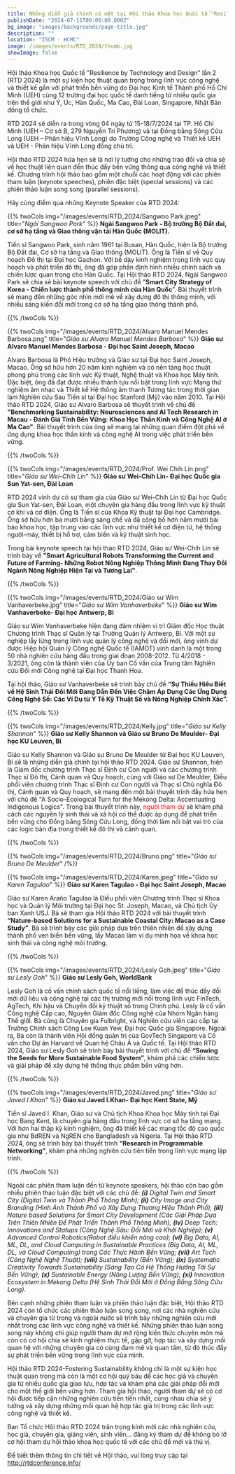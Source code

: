 ```yaml
---
title: Những diễn giả chính có mặt tại Hội thảo Khoa học Quốc tế "Resilience by Technology and Design"
publishDate: "2024-07-11T00:00:00.000Z"
bg_image: "images/backgrounds/page-title.jpg"
description: ""
location: "ISCM - HCMC"
image: /images/events/RTD_2024/thumb.jpg
showImage: false
---
```


Hội thảo Khoa học Quốc tế "Resilience by Technology and Design" lần 2 (RTD 2024) là một sự kiện học thuật quan trọng trong lĩnh vực công nghệ và thiết kế gắn với phát triển bền vững do Đại học Kinh tế Thành phố Hồ Chí Minh (UEH) cùng 12 trường đại học quốc tế danh tiếng từ nhiều quốc gia trên thế giới như Ý, Úc, Hàn Quốc, Ma Cao, Đài Loan, Singapore, Nhật Bản đồng tổ chức.

RTD 2024 sẽ diễn ra trong vòng 04 ngày từ 15-18/7/2024 tại TP. Hồ Chí Minh (UEH – Cơ sở B, 279 Nguyễn Tri Phương) và tại Đồng bằng Sông Cửu Long (UEH – Phân hiệu Vĩnh Long) do Trường Công nghệ và Thiết kế UEH và UEH - Phân hiệu Vĩnh Long đồng chủ trì.

Hội thảo RTD 2024 hứa hẹn sẽ là nơi lý tưởng cho những trao đổi và chia sẻ về học thuật liên quan đến thúc đẩy bền vững thông qua công nghệ và thiết kế. Chương trình hội thảo bao gồm một chuỗi các hoạt động với các phiên tham luận (keynote speeches), phiên đặc biệt (special sessions) và các phiên thảo luận song song (parallel sessions).

Hãy cùng điểm qua những Keynote Speaker của RTD 2024:

{{% twoCols img="/images/events/RTD_2024/Sangwoo Park.jpeg"
    title="_Ngài Sangwoo Park_" %}}
**Ngài Sangwoo Park - Bộ trưởng Bộ Đất đai, cơ sở hạ tầng và Giao thông vận tải Hàn Quốc (MOLIT).**

Tiến sĩ Sangwoo Park, sinh năm 1961 tại Busan, Hàn Quốc, hiện là Bộ trưởng Bộ Đất đai, Cơ sở hạ tầng và Giao thông (MOLIT). Ông là Tiến sĩ về Quy hoạch Đô thị tại Đại học Gachon. Với bề dày kinh nghiệm trong lĩnh vực quy hoạch và phát triển đô thị, ông đã góp phần định hình nhiều chính sách và chiến lược quan trọng cho Hàn Quốc. Tại Hội thảo RTD 2024, Ngài Sangwoo Park sẽ chia sẻ bài keynote speech với chủ đề "**Smart City Strategy of Korea - Chiến lược thành phố thông minh của Hàn Quốc**". Bài thuyết trình sẽ mang đến những góc nhìn mới mẻ về xây dựng đô thị thông minh, với nhiều sáng kiến đổi mới trong cơ sở hạ tầng giao thông thành phố.

{{% /twoCols %}}

{{% twoCols img="/images/events/RTD_2024/Alvaro Manuel Mendes Barbosa.png"
    title="_Giáo sư Alvaro Manuel Mendes Barbosa_" %}}
**Giáo sư Alvaro Manuel Mendes Barbosa - Đại học Saint Joseph, Macao**

Alvaro Barbosa là Phó Hiệu trưởng và Giáo sư tại Đại học Saint Joseph, Macao. Ông sở hữu hơn 20 năm kinh nghiệm và có nền tảng học thuật phong phú trong các lĩnh vực Kỹ thuật, Nghệ thuật và Khoa học Máy tính. Đặc biệt, ông đã đạt được nhiều thành tựu nổi bật trong lĩnh vực Mạng thử nghiệm âm nhạc và Thiết kế Hệ thống âm thanh Tương tác trong thời gian làm Nghiên cứu Sau Tiến sĩ tại Đại học Stanford (Mỹ) vào năm 2010. Tại Hội thảo RTD 2024, Giáo sư Alvaro Barbosa sẽ thuyết trình về chủ đề **"Benchmarking Sustainability: Neurosciences and AI Tech Research in Macau - Đánh Giá Tính Bền Vững: Khoa Học Thần Kinh và Công Nghệ AI ở Ma Cao"**. Bài thuyết trình của ông sẽ mang lại những quan điểm đột phá về ứng dụng khoa học thần kinh và công nghệ AI trong việc phát triển bền vững.

{{% /twoCols %}}

{{% twoCols img="/images/events/RTD_2024/Prof. Wei Chih Lin.png"
    title="_Giáo sư Wei-Chih Lin_" %}}
**Giáo sư Wei-Chih Lin- Đại học Quốc gia Sun Yat-sen, Đài Loan**

RTD 2024 vinh dự có sự tham gia của Giáo sư Wei-Chih Lin từ Đại học Quốc gia Sun Yat-sen, Đài Loan, một chuyên gia hàng đầu trong lĩnh vực kỹ thuật cơ khí và cơ điện. Ông là Tiến sĩ của Khoa Kỹ thuật tại Đại học Cambridge. Ông sở hữu hơn ba mươi bằng sáng chế và đã công bố hơn năm mươi bài báo khoa học, tập trung vào các lĩnh vực như thiết kế cơ điện tử, hệ thống người-máy, thiết bị hỗ trợ, cảm biến và kỹ thuật sinh học.

Trong bài keynote speech tại hội thảo RTD 2024, Giáo sư Wei-Chih Lin sẽ trình bày về **"Smart Agricultural Robots Transforming the Current and Future of Farming- Những Robot Nông Nghiệp Thông Minh Đang Thay Đổi Ngành Nông Nghiệp Hiện Tại và Tương Lai"**.

{{% /twoCols %}}

{{% twoCols img="/images/events/RTD_2024/Giáo sư Wim Vanhaverbeke.jpg"
    title="_Giáo sư Wim Vanhaverbeke_" %}}
**Giáo sư Wim Vanhaverbeke- Đại học Antwerp, Bỉ**

Giáo sư Wim Vanhaverbeke hiện đang đảm nhiệm vị trí Giám đốc Học thuật Chương trình Thạc sĩ Quản lý tại Trường Quản lý Antwerp, Bỉ. Với một sự nghiệp lẫy lừng trong lĩnh vực quản lý công nghệ và đổi mới, ông vinh dự được Hiệp hội Quản lý Công nghệ Quốc tế (IAMOT) vinh danh là một trong 50 nhà nghiên cứu hàng đầu trong giai đoạn 2008-2012. Từ 4/2018 - 3/2021, ông còn là thành viên của Ủy ban Cố vấn của Trung tâm Nghiên cứu Đổi mới Công nghệ tại Đại học Thanh Hoa.

Tại hội thảo, Giáo sư Vanhaverbeke sẽ trình bày chủ đề **“Sự Thiếu Hiểu Biết về Hệ Sinh Thái Đổi Mới Đang Dẫn Đến Việc Chậm Áp Dụng Các Ứng Dụng Công Nghệ Số: Các Ví Dụ từ Y Tế Kỹ Thuật Số và Nông Nghiệp Chính Xác”.**

{{% /twoCols %}}

{{% twoCols img="/images/events/RTD_2024/Kelly.jpg"
    title="_Giáo sư Kelly Shannon_" %}}
**Giáo sư Kelly Shannon và Giáo sư Bruno De Meulder- Đại học KU Leuven, Bỉ**

Giáo sư Kelly Shannon và Giáo sư Bruno De Meulder từ Đại học KU Leuven, Bỉ sẽ là những diễn giả chính tại hội thảo RTD 2024. Giáo sư Shannon, hiện là Giám đốc chương trình Thạc sĩ Định cư Con người và các chương trình Thạc sĩ Đô thị, Cảnh quan và Quy hoạch, cùng với Giáo sư De Meulder, Điều phối viên chương trình Thạc sĩ Định cư Con người và Thạc sĩ Chủ nghĩa Đô thị, Cảnh quan và Quy hoạch, sẽ mang đến một bài thuyết trình đầy hứa hẹn với chủ đề "A Socio-Ecological Turn for the Mekong Delta: Accentuating Indigenous Logics". Trong bài thuyết trình này, <span style="color: red">người tham dự</span> sẽ khám phá cách các nguyên lý sinh thái và xã hội có thể được áp dụng để phát triển bền vững cho Đồng bằng Sông Cửu Long, đồng thời làm nổi bật vai trò của các logic bản địa trong thiết kế đô thị và cảnh quan.

{{% /twoCols %}}

{{% twoCols img="/images/events/RTD_2024/Bruno.png"
    title="_Giáo sư Bruno De Meulder_" /%}}

{{% twoCols img="/images/events/RTD_2024/Karen.jpeg"
    title="_Giáo sư Karen Tagulao_" %}}
**Giáo sư Karen Tagulao - Đại học Saint Joseph, Macao**

Giáo sư Karen Araño Tagulao là Điều phối viên Chương trình Thạc sĩ Khoa học và Quản lý Môi trường tại Đại học St. Joseph, Macao, và Chủ tịch Ủy ban Xanh USJ. Bà sẽ tham gia Hội thảo RTD 2024 với bài thuyết trình **“Nature-based Solutions for a Sustainable Coastal City: Macao as a Case Study”**. Bà sẽ trình bày các giải pháp dựa trên thiên nhiên để xây dựng thành phố ven biển bền vững, lấy Macao làm ví dụ minh họa về khoa học sinh thái và công nghệ môi trường.

{{% /twoCols %}}

{{% twoCols img="/images/events/RTD_2024/Lesly Goh.jpeg"
    title="_Giáo sư Lesly Goh_" %}}
**Giáo sư Lesly Goh, WorldBank**

Lesly Goh là cố vấn chính sách quốc tế nổi tiếng, làm việc để thúc đẩy đổi mới dữ liệu và công nghệ tại các thị trường mới nổi trong lĩnh vực FinTech, AgTech, Khí hậu và Chuyển đổi kỹ thuật số trong Chính phủ. Lesly là cố vấn Công nghệ Cấp cao, Nguyên Giám đốc Công nghệ của Nhóm Ngân hàng Thế giới. Bà cũng là Chuyên gia Fulbright, và Nghiên cứu viên cao cấp tại Trường Chính sách Công Lee Kuan Yew, Đại học Quốc gia Singapore. Ngoài ra, Bà còn là thành viên Hội đồng quản trị của GovTech Singapore và Cố vấn cho Dự án Harvard về Quan hệ Châu Á và Quốc tế. Tại Hội thảo RTD 2024, Giáo sư Lesly Goh sẽ trình bày bài thuyết trình với chủ đề **“Sowing the Seeds for More Sustainable Food System”**, khám phá các chiến lược và giải pháp để xây dựng hệ thống thực phẩm bền vững hơn.

{{% /twoCols %}}

{{% twoCols img="/images/events/RTD_2024/Javed.png"
    title="_Giáo sư Javed I.Khan_" %}}
**Giáo sư Javed I.Khan- Đại học Kent State, Mỹ**

Tiến sĩ Javed I. Khan, Giáo sư và Chủ tịch Khoa Khoa học Máy tính tại Đại học Bang Kent, là chuyên gia hàng đầu trong lĩnh vực cơ sở hạ tầng mạng. Với hơn hai thập kỷ kinh nghiệm, ông đã thiết kế các mạng tốc độ cao quốc gia như BdREN và NgREN cho Bangladesh và Nigeria. Tại Hội thảo RTD 2024, ông sẽ trình bày bài thuyết trình **“Research in Programmable Networking”**, khám phá những nghiên cứu tiên tiến trong lĩnh vực mạng lập trình.

{{% /twoCols %}}

Ngoài các phiên tham luận đến từ keynote speakers, hội thảo còn bao gồm nhiều phiên thảo luận đặc biệt với các chủ đề: _**(i)** Digital Twin and Smart City (Digital Twin và Thành Phố Thông Minh); **(ii)** City Image and City Branding (Hình Ảnh Thành Phố và Xây Dựng Thương Hiệu Thành Phố), **(iii)** Nature based Solutions for Smart City Development (Các Giải Pháp Dựa Trên Thiên Nhiên Để Phát Triển Thành Phố Thông Minh), **(iv)** Deep Tech: Innovations and Statups (Công Nghệ Sâu: Đổi Mới và Khởi Nghiệp); **(v)** Advanced Control Robotics(Robot điều khiển nâng cao); **(vi)** Big Data, AI, ML, DL, and Cloud Computing in Sustainable Practices (Big Data, AI, ML, DL, và Cloud Computing) trong Các Thực Hành Bền Vững; **(vii)** Art Tech (Công Nghệ Nghệ Thuật); **(viii)** Sustainability (Bền Vững); **(ix)** Systematic Creativity Towards Sustainability (Sáng Tạo Có Hệ Thống Hướng Tới Sự Bền Vững); **(x)** Sustainable Energy (Năng Lượng Bền Vững); **(xi)** Innovation Ecosystem in Mekong Delta (Hệ Sinh Thái Đổi Mới ở Đồng Bằng Sông Cửu Long)._

Bên cạnh những phiên tham luận và phiên thảo luận đặc biệt, Hội thảo RTD 2024 còn tổ chức các phiên thảo luận song song, nơi các nhà nghiên cứu và chuyên gia từ trong và ngoài nước sẽ trình bày những nghiên cứu mới nhất trong các lĩnh vực công nghệ và thiết kế. Những phiên thảo luận song song này không chỉ giúp người tham dự mở rộng kiến thức chuyên môn mà còn có cơ hội chia sẻ kinh nghiệm thực tế, gặp gỡ, hợp tác và xây dựng mối quan hệ với những chuyên gia có cùng đam mê và quan tâm, từ đó thúc đẩy sự phát triển bền vững trong lĩnh vực của mình.

Hội thảo RTD 2024-Fostering Sustainability không chỉ là một sự kiện học thuật quan trọng mà còn là một cơ hội quý báu để các học giả và chuyên gia từ nhiều quốc gia giao lưu, hợp tác và khám phá các giải pháp đổi mới cho một thế giới bền vững hơn. Tham gia hội thảo, người tham dự sẽ có cơ hội được tiếp cận những nghiên cứu tiên tiến nhất, cùng nhau chia sẻ ý tưởng và xây dựng những mối quan hệ hợp tác giá trị trong các lĩnh vực công nghệ và thiết kế.

Ban Tổ chức Hội thảo RTD 2024 trân trọng kính mời các nhà nghiên cứu, học giả, chuyên gia, giảng viên, sinh viên... đăng ký tham dự  để không bỏ lỡ cơ hội tham dự hội thảo khoa học quốc tế với các chủ đề mới và thú vị.

Để biết thêm thông tin chi tiết về Hội thảo, vui lòng truy cập tại http://rtdconference.info/